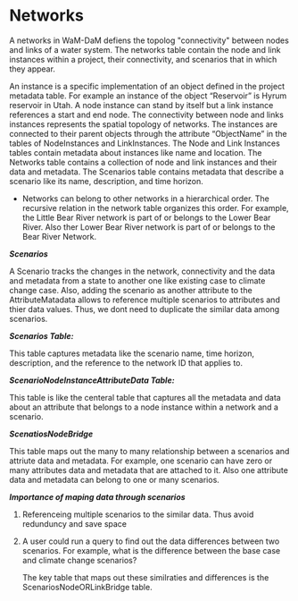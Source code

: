 Networks
========

A networks in WaM-DaM defiens the topolog "connectivity" between nodes and links of a water system. The networks table contain the node and link instances within a project, their connectivity, and scenarios that in which they appear. 

An instance is a specific implementation of an object defined in the project metadata table. For example an instance of the object “Reservoir” is Hyrum reservoir in Utah. A node instance can stand by itself but a link instance references a start and end node. The connectivity between node and links instances represents the spatial topology of networks. The instances are connected to their parent objects through the attribute “ObjectName” in the tables of NodeInstances and LinkInstances. The Node and Link Instances tables contain metadata about instances like name and location. The Networks table contains a collection of node and link instances and their data and metadata. The Scenarios table contains metadata that describe a scenario like its name, description, and time horizon. 


* Networks can belong to other networks in a hierarchical order. The recursive relation in the network table organizes this order. For example, the Little Bear River network is part of or belongs to the Lower Bear River. Also ther Lower Bear River network is part of or belongs to the Bear River Network.


***Scenarios***<p>
A Scenario tracks the changes in the network, connectivity and the data and metadata from a state to another one like existing case to climate change case. Also, adding the scenario as another attribute to the AttributeMatadata allows to reference multiple scenarios to attributes and thier data values. Thus, we dont need to duplicate the similar data among scenarios.


***Scenarios Table:***<p>
This table captures metadata like the scenario name, time horizon, description, and the reference to the network ID that applies to. 

***ScenarioNodeInstanceAttributeData Table:***<p>
This table is like the centeral table that captures all the metadata and data about an attribute that belongs to a node instance within a network and a scenario. 

***ScenatiosNodeBridge***<p>
This table maps out the many to many relationship between a scenarios and attriute data and metadata. For example, one scenario can have zero or many attributes data and metadata that are attached to it. Also one attribute data and metadata can belong to one or many scenarios.   

***Importance of maping data through scenarios***<p>
1. Referenceing multiple scenarios to the similar data. Thus avoid redunduncy and save space <p>
2. A user could run a query to find out the data differences between two scenarios. For example, what is the difference between the base case and climate change scenarios?<p>
The key table that maps out these similraties and differences is the ScenariosNodeORLinkBridge table. 





